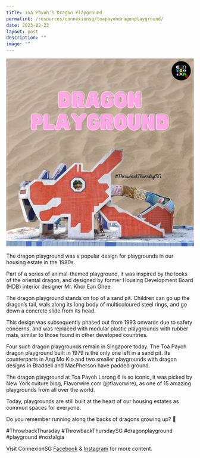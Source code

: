 ```yaml
---
title: Toa Payoh's Dragon Playground
permalink: /resources/connexionsg/toapayohdragonplayground/
date: 2023-02-23
layout: post
description: ""
image: ""
---
```

![](/images/connexionsg/2023/332764213_958501005568429_685991343749609938_n.png)

The dragon playground was a popular design for playgrounds in our housing estate in the 1980s.

Part of a series of animal-themed playground, it was inspired by the looks of the oriental dragon, and designed by former Housing Development Board (HDB) interior designer Mr. Khor Ean Ghee.

The dragon playground stands on top of a sand pit. Children can go up the dragon’s tail, walk along its long body of multicoloured steel rings, and go down a concrete slide from its head.

This design was subsequently phased out from 1993 onwards due to safety concerns, and was replaced with modular plastic playgrounds with rubber mats, similar to those found in other developed countries.

Four such dragon playgrounds remain in Singapore today. The Toa Payoh dragon playground built in 1979 is the only one left in a sand pit. Its counterparts in Ang Mo Kio and two smaller playgrounds with dragon designs in Braddell and MacPherson have padded ground.

The dragon playground at Toa Payoh Lorong 6 is so iconic, it was picked by New York culture blog, Flavorwire.com (@flavorwire), as one of 15 amazing playgrounds from all over the world.

Today, playgrounds are still built at the heart of our housing estates as common spaces for everyone.

Do you remember running along the backs of dragons growing up? 🐉

#ThrowbackThursday #ThrowbackThursdaySG #dragonplayground #playground #nostalgia

Visit ConnexionSG [Facebook](https://www.facebook.com/ConnexionSG) & [Instagram](https://www.instagram.com/connexionsg/) for more content.